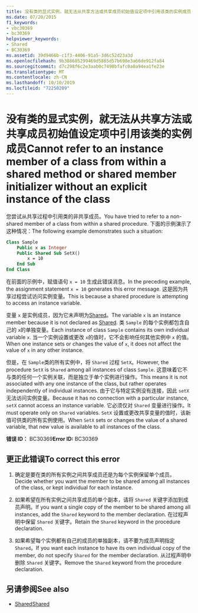 ```yaml
---
title: 没有类的显式实例，就无法从共享方法或共享成员初始值设定项中引用该类的实例成员
ms.date: 07/20/2015
f1_keywords:
- vbc30369
- bc30369
helpviewer_keywords:
- Shared
- BC30369
ms.assetid: 39d9466b-c1f3-4406-91a5-3d6c52d23a3d
ms.openlocfilehash: 9b388685299469d5865d57b698e3a66de912fa84
ms.sourcegitcommit: d7c298f6c2e3aab0c7498bfafc0a0a94ea1fe23e
ms.translationtype: MT
ms.contentlocale: zh-CN
ms.lasthandoff: 10/10/2019
ms.locfileid: "72250209"
---
```

# <a name="cannot-refer-to-an-instance-member-of-a-class-from-within-a-shared-method-or-shared-member-initializer-without-an-explicit-instance-of-the-class"></a><span data-ttu-id="1a08d-102">没有类的显式实例，就无法从共享方法或共享成员初始值设定项中引用该类的实例成员</span><span class="sxs-lookup"><span data-stu-id="1a08d-102">Cannot refer to an instance member of a class from within a shared method or shared member initializer without an explicit instance of the class</span></span>

<span data-ttu-id="1a08d-103">您尝试从共享过程中引用类的非共享成员。</span><span class="sxs-lookup"><span data-stu-id="1a08d-103">You have tried to refer to a non-shared member of a class from within a shared procedure.</span></span> <span data-ttu-id="1a08d-104">下面的示例演示了这种情况：</span><span class="sxs-lookup"><span data-stu-id="1a08d-104">The following example demonstrates such a situation:</span></span>
  
```vb  
Class Sample
    Public x as Integer  
    Public Shared Sub SetX()
        x = 10  
    End Sub  
End Class  
```  
  
 <span data-ttu-id="1a08d-105">在前面的示例中，赋值语句 `x = 10` 生成此错误消息。</span><span class="sxs-lookup"><span data-stu-id="1a08d-105">In the preceding example, the assignment statement `x = 10` generates this error message.</span></span> <span data-ttu-id="1a08d-106">这是因为共享过程尝试访问实例变量。</span><span class="sxs-lookup"><span data-stu-id="1a08d-106">This is because a shared procedure is attempting to access an instance variable.</span></span>  
  
 <span data-ttu-id="1a08d-107">变量 `x` 是实例成员，因为它未声明为[Shared](../modifiers/shared.md)。</span><span class="sxs-lookup"><span data-stu-id="1a08d-107">The variable `x` is an instance member because it is not declared as [Shared](../modifiers/shared.md).</span></span> <span data-ttu-id="1a08d-108">类 `Sample` 的每个实例都包含自己的 `x`的单独变量。</span><span class="sxs-lookup"><span data-stu-id="1a08d-108">Each instance of class `Sample` contains its own individual variable `x`.</span></span> <span data-ttu-id="1a08d-109">当一个实例设置或更改 `x`的值时，它不会影响任何其他实例中 `x` 的值。</span><span class="sxs-lookup"><span data-stu-id="1a08d-109">When one instance sets or changes the value of `x`, it does not affect the value of `x` in any other instance.</span></span>
  
 <span data-ttu-id="1a08d-110">但是，在 `Sample`类的所有实例中，将 `Shared` 过程 `SetX`。</span><span class="sxs-lookup"><span data-stu-id="1a08d-110">However, the procedure `SetX` is `Shared` among all instances of class `Sample`.</span></span> <span data-ttu-id="1a08d-111">这意味着它不与类的任何一个实例关联，而是独立于单个实例进行操作。</span><span class="sxs-lookup"><span data-stu-id="1a08d-111">This means it is not associated with any one instance of the class, but rather operates independently of individual instances.</span></span> <span data-ttu-id="1a08d-112">由于它与特定实例没有连接，因此 `setX` 无法访问实例变量。</span><span class="sxs-lookup"><span data-stu-id="1a08d-112">Because it has no connection with a particular instance, `setX` cannot access an instance variable.</span></span> <span data-ttu-id="1a08d-113">它必须仅对 `Shared` 变量进行操作。</span><span class="sxs-lookup"><span data-stu-id="1a08d-113">It must operate only on `Shared` variables.</span></span> <span data-ttu-id="1a08d-114">`SetX` 设置或更改共享变量的值时，该新值可供类的所有实例使用。</span><span class="sxs-lookup"><span data-stu-id="1a08d-114">When `SetX` sets or changes the value of a shared variable, that new value is available to all instances of the class.</span></span>
  
 <span data-ttu-id="1a08d-115">**错误 ID：** BC30369</span><span class="sxs-lookup"><span data-stu-id="1a08d-115">**Error ID:** BC30369</span></span>
  
## <a name="to-correct-this-error"></a><span data-ttu-id="1a08d-116">更正此错误</span><span class="sxs-lookup"><span data-stu-id="1a08d-116">To correct this error</span></span>
  
1. <span data-ttu-id="1a08d-117">确定是要在类的所有实例之间共享成员还是为每个实例保留单个成员。</span><span class="sxs-lookup"><span data-stu-id="1a08d-117">Decide whether you want the member to be shared among all instances of the class, or kept individual for each instance.</span></span>

2. <span data-ttu-id="1a08d-118">如果希望在所有实例之间共享成员的单个副本，请将 `Shared` 关键字添加到成员声明。</span><span class="sxs-lookup"><span data-stu-id="1a08d-118">If you want a single copy of the member to be shared among all instances, add the `Shared` keyword to the member declaration.</span></span> <span data-ttu-id="1a08d-119">在过程声明中保留 `Shared` 关键字。</span><span class="sxs-lookup"><span data-stu-id="1a08d-119">Retain the `Shared` keyword in the procedure declaration.</span></span>

3. <span data-ttu-id="1a08d-120">如果希望每个实例都有自己的成员的单独副本，请不要为成员声明指定 `Shared`。</span><span class="sxs-lookup"><span data-stu-id="1a08d-120">If you want each instance to have its own individual copy of the member, do not specify `Shared` for the member declaration.</span></span> <span data-ttu-id="1a08d-121">从过程声明中删除 `Shared` 关键字。</span><span class="sxs-lookup"><span data-stu-id="1a08d-121">Remove the `Shared` keyword from the procedure declaration.</span></span>
  
## <a name="see-also"></a><span data-ttu-id="1a08d-122">另请参阅</span><span class="sxs-lookup"><span data-stu-id="1a08d-122">See also</span></span>

- [<span data-ttu-id="1a08d-123">Shared</span><span class="sxs-lookup"><span data-stu-id="1a08d-123">Shared</span></span>](../modifiers/shared.md)
